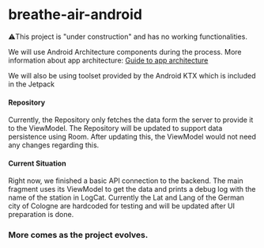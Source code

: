 # breathe-air-android

⚠️This project is "under construction" and has no working functionalities.

We will use Android Architecture components during the process. 
More information about app architecture: [Guide to app architecture](https://developer.android.com/jetpack/docs/guide)

We will also be using toolset provided by the Android KTX which is included in the Jetpack

#### Repository
Currently, the Repository only fetches the data form the server to provide it to the ViewModel.
The Repository will be updated to support data persistence using Room.
After updating this, the ViewModel would not need any changes regarding this.

#### Current Situation
Right now, we finished a basic API connection to the backend.
The main fragment uses its ViewModel to get the data and prints a debug log with the name of the station in LogCat.
Currently the Lat and Lang of the German city of Cologne are hardcoded for testing and will be updated after UI preparation is done.     

### More comes as the project evolves.

